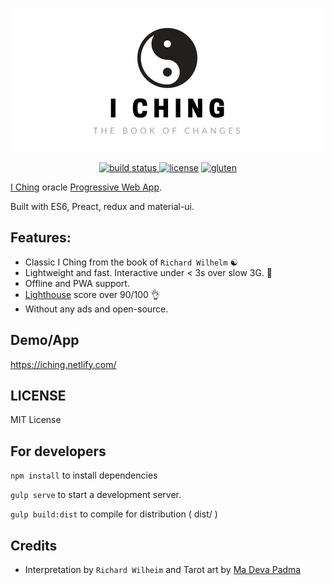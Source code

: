 <p align="center">
    <img src="https://github.com/barrabinfc/iching/raw/master/extra/masthead-filled.png">
</p>
<p align="center">
    <a href="https://travis-ci.org/barrabinfc/iching"><img src="https://travis-ci.org/barrabinfc/iching.svg?branch=master" alt="build status">
    </a>
    <a href="https://github.com/barrabinfc/iching"><img src="https://camo.githubusercontent.com/87206fb472998a12d7030d61f5a4833b189ed118/68747470733a2f2f696d672e736869656c64732e696f2f6769746875622f6c6963656e73652f6d6173686170652f6170697374617475732e7376673f7374796c653d666c61742d737175617265" alt="license" data-canonical-src="https://img.shields.io/github/license/mashape/apistatus.svg?style=flat-square" style="max-width:100%;"></a>
    <a target="_blank" href="https://camo.githubusercontent.com/a68d7d0e0277db1f0f6c3490893cd97e9540c978/68747470733a2f2f696d672e736869656c64732e696f2f62616467652f676c7574656e2d667265652d627269676874677265656e2e7376673f7374796c653d666c61742d737175617265"><img src="https://camo.githubusercontent.com/a68d7d0e0277db1f0f6c3490893cd97e9540c978/68747470733a2f2f696d672e736869656c64732e696f2f62616467652f676c7574656e2d667265652d627269676874677265656e2e7376673f7374796c653d666c61742d737175617265" alt="gluten" data-canonical-src="https://img.shields.io/badge/gluten-free-brightgreen.svg?style=flat-square" style="max-width:100%;"></a>
</p>

[️️I Ching](https://en.wikipedia.org/wiki/I_Ching) oracle [Progressive Web App](https://g.co/ProgressiveWebApps).

Built with ES6, Preact, redux and material-ui.

## Features:

- Classic I Ching from the book of `Richard Wilhelm` ☯️
- Lightweight and fast. Interactive under < 3s over slow 3G. 🎉
- Offline and PWA support.
- [Lighthouse](https://github.com/GoogleChrome/lighthouse) score over 90/100 👌
- Without any ads and open-source. 

## Demo/App

https://iching.netlify.com/

## LICENSE

MIT License

## For developers

`npm install` to install dependencies

`gulp serve` to start a development server.

`gulp build:dist` to compile for distribution ( dist/ )

## Credits

- Interpretation by `Richard Wilheim` and Tarot art by [Ma Deva Padma](http://thetaooracle.com)
